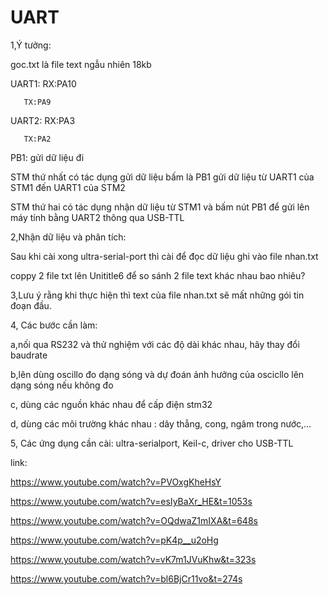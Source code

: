 # UART
1,Ý tưởng:

goc.txt là file text ngẫu nhiên 18kb

UART1: RX:PA10

       TX:PA9

UART2: RX:PA3

       TX:PA2

PB1: gửi dữ liệu đi

STM thứ nhất có tác dụng gửi dữ liệu bấm là PB1 gửi dữ liệu từ UART1 của STM1 đến UART1 của STM2

STM thứ hai có tác dụng nhận dữ liệu từ STM1 và bấm nút PB1 để gửi lên máy tính bằng UART2 thông qua USB-TTL

2,Nhận dữ liệu và phân tích:

Sau khi cài xong ultra-serial-port thì cài để đọc dữ liệu ghi vào file nhan.txt

coppy 2 file txt lên Unititle6 để so sánh 2 file text khác nhau bao nhiêu?

3,Lưu ý rằng khi thực hiện thì text của file nhan.txt sẽ mất những gói tin đoạn đầu.

4, Các bước cần làm:

a,nối qua RS232 và thử nghiệm với các độ dài khác nhau, hãy thay đổi baudrate

b,lên dùng oscillo đo dạng sóng và dự đoán ảnh hưởng của oscicllo lên dạng sóng nếu không đo

c, dùng các nguồn khác nhau để cấp điện stm32

d, dùng các môi trường khác nhau : dây thẳng, cong, ngâm trong nước,...

5, Các ứng dụng cần cài: ultra-serialport, Keil-c, driver cho USB-TTL

link:

https://www.youtube.com/watch?v=PVOxgKheHsY

https://www.youtube.com/watch?v=esIyBaXr_HE&t=1053s

https://www.youtube.com/watch?v=OQdwaZ1mIXA&t=648s

https://www.youtube.com/watch?v=pK4p__u2oHg

https://www.youtube.com/watch?v=vK7m1JVuKhw&t=323s

https://www.youtube.com/watch?v=bl6BjCr11vo&t=274s

